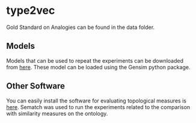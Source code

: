 # type2vec

Gold Standard on Analogies can be found in the data folder.

## Models
Models that can be used to repeat the experiments can be downloaded from [here](http://inside.disco.unimib.it/download/federico/type2vec/). These model can be loaded using the Gensim python package.

## Other Software
You can easily install the software for evaluating topological measures is [here](https://github.com/gsi-upm/sematch). Sematch was used to run the experiments related to the comparison with similarity measures on the ontology.
